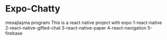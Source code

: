 # Expo-Chatty
 mesajlaşma programı
This is a react native project with expo
1-react-native
2-react-native-gifted-chat
3-react-native-paper
4-react-navigation
5-firebase